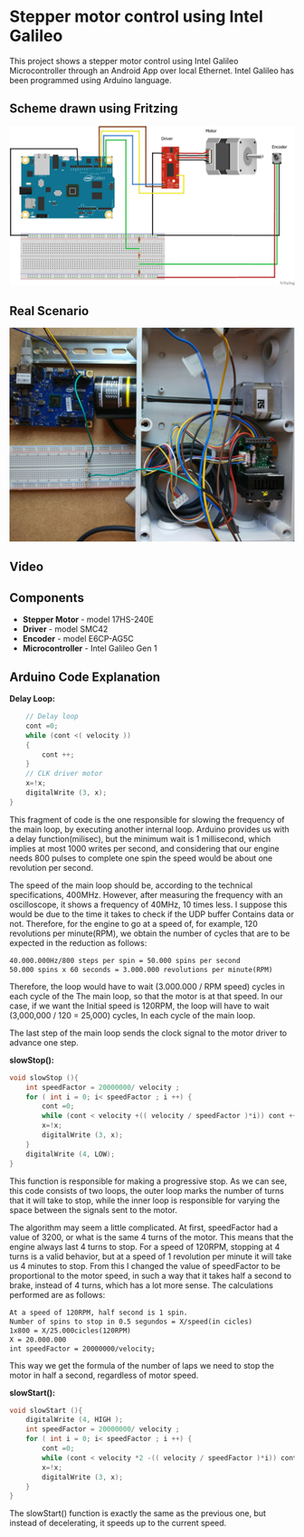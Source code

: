 # Stepper motor control using Intel Galileo
This project shows a stepper motor control using Intel Galileo Microcontroller through an Android App over local Ethernet. Intel Galileo has been programmed using Arduino language.

## Scheme drawn using Fritzing

![GalileoStepper_bb](Images/GalileoStepper_bb.png)

## Real Scenario

![GalileoStepper](Images/GalileoStepper_Photo_Incomplete.jpg)

## Video



## Components

* **Stepper Motor** - model 17HS-240E
* **Driver** - model SMC42
* **Encoder** - model E6CP-AG5C
* **Microcontroller** - Intel Galileo Gen 1

## Arduino Code Explanation

**Delay Loop:**
```C
    // Delay loop
    cont =0;
    while (cont <( velocity ))
    {
        cont ++;
    }
    // CLK driver motor
    x=!x;
    digitalWrite (3, x);
}
```

This fragment of code is the one responsible for slowing the frequency of the main loop, by executing another internal loop. Arduino provides us with a delay function(milisec), but the minimum wait is 1 millisecond, which implies at most 1000 writes per second, and considering that our engine needs 800 pulses to complete one spin the speed would be about one revolution per second.

The speed of the main loop should be, according to the technical specifications, 400MHz. However, after measuring the frequency with an oscilloscope, it shows a frequency of 40MHz, 10 times less. I suppose this would be due to the time it takes to check if the UDP buffer
Contains data or not. Therefore, for the engine to go at a speed of, for example, 120 revolutions per minute(RPM), we obtain the number of cycles that are to be expected in the reduction as follows:

    40.000.000Hz/800 steps per spin = 50.000 spins per second
    50.000 spins x 60 seconds = 3.000.000 revolutions per minute(RPM)

Therefore, the loop would have to wait (3.000.000 / RPM speed) cycles in each cycle of the The main loop, so that the motor is at that speed. In our case, if we want the Initial speed is 120RPM, the loop will have to wait (3,000,000 / 120 = 25,000) cycles, In each cycle of the main loop.

The last step of the main loop sends the clock signal to the motor driver to advance one step.


**slowStop():**
```C
void slowStop (){
    int speedFactor = 20000000/ velocity ;
    for ( int i = 0; i< speedFactor ; i ++) {
        cont =0;
        while (cont < velocity +(( velocity / speedFactor )*i)) cont ++;
        x=!x;
        digitalWrite (3, x);
    }
    digitalWrite (4, LOW);
}
```

This function is responsible for making a progressive stop. As we can see, this code consists of two loops, the outer loop marks the number of turns that it will take to stop, while the inner loop is responsible for varying the space between the signals sent to the motor.

The algorithm may seem a little complicated. At first, speedFactor had a value of 3200, or what is the same 4 turns of the motor. This means that the engine always last 4 turns to stop. For a speed of 120RPM, stopping at 4 turns is a valid behavior, but at a speed of 1 revolution per minute it will take us 4 minutes to stop. From this I changed the value of speedFactor to be proportional to the motor speed, in such a way that it takes half a second to brake, instead of 4 turns, which has a lot more sense. The calculations performed are as follows:

    At a speed of 120RPM, half second is 1 spin.
    Number of spins to stop in 0.5 segundos = X/speed(in cicles)
    1x800 = X/25.000cicles(120RPM)
    X = 20.000.000
    int speedFactor = 20000000/velocity;
    
This way we get the formula of the number of laps we need to stop the motor in half a second, regardless of motor speed.

**slowStart():**
```C
void slowStart (){
    digitalWrite (4, HIGH );
    int speedFactor = 20000000/ velocity ;
    for ( int i = 0; i< speedFactor ; i ++) {
        cont =0;
        while (cont < velocity *2 -(( velocity / speedFactor )*i)) cont ++;
        x=!x;
        digitalWrite (3, x);
    }
}
```
The slowStart() function is exactly the same as the previous one, but instead of decelerating, it speeds up to the current speed.
